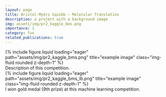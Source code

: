 ```yaml
---
layout: page
title: Bristol-Myers Squibb – Molecular Translation
description: a project with a background image
img: assets/img/pr2_kaggle_bms.png
importance: 1
category: fun
related_publications: true
---
```




<div class="row">
    <div class="col-sm mt-3 mt-md-0">
        {% include figure.liquid loading="eager" path="assets/img/pr2_kaggle_bms.png" title="example image" class="img-fluid rounded z-depth-1" %}
    </div>
</div>
<div class="caption">
    Description of this competition.
</div>

<div class="row">
    <div class="col-sm mt-3 mt-md-0">
        {% include figure.liquid loading="eager" path="assets/img/pr2_kaggle_bms_lb.png" title="example image" class="img-fluid rounded z-depth-1" %}
    </div>
</div>
<div class="caption">
    I won gold medal (9th prize) at this machine learning competition.
</div>